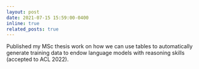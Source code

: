 ```yaml
---
layout: post
date: 2021-07-15 15:59:00-0400
inline: true
related_posts: true
---
```

 
Published my MSc thesis work on how we can use tables to automatically generate training data to endow language models with reasoning skills (accepted to ACL 2022).   